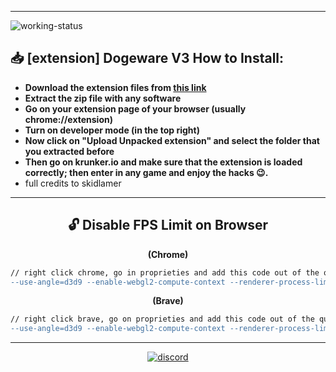 <!-- <p align="center">
<img align="center" alt="website-status" src="https://img.shields.io/website?down_color=lightgrey&down_message=offline&label=krunker%20status%3A&style=for-the-badge&up_color=45d111&up_message=online&url=https%3A%2F%2Fkrunker.io"></img>
<img align="center" alt="last-update" src="https://img.shields.io/github/last-commit/AnonHexo/Krunker?color=45d111&label=last%20hack%20update%3A&style=for-the-badge"></img>
</p>
<p align="center">
<!-- <img align="center" alt="working-status" src="https://img.shields.io/badge/-cheats%20working-00ff00?logo=v&logoColor=white&style=for-the-badge"></img> -->
<!-- <img align="center" alt="working-status" src="https://img.shields.io/badge/-hack%20not%20working-ff0000?logo=nutanix&style=for-the-badge"></img> -->
</p>

<p align="center">

<!-- ___________________________________________ -->

<!-- ➤ **Join Discord Server: (pls)**
https://discord.gg/kvgHTnV -->

<!-- ___________________________________________ -->

<!-- |   | Script | Extension | Client |
| :-: | :-: | :-: | :-: |
| Avaiable | ❌ | ❌ | ❌ |
| Updated | ❌ | ❌ | ❌ |
| ESP | ❌ | ❌ | ❌ |
| NameTags | ❌ | ❌ | ❌ |
| AimBot | ❌ | ❌ | ❌ |
| Detected (Patched) | ✅ | ✅ | ✅ | -->

___________________________________________

</div>

<!-- ###### Browser Extension: _Extension Avaiable for the view_ <a href="https://github.com/AnonHexo/Krunker/tree/master/extension">here</a> -->

<!-- <img align="center" alt="working-status" src="https://img.shields.io/badge/-cheats%20not%20working-ff0000?logo=nutanix&style=for-the-badge"></img> -->
<img align="center" alt="working-status" src="https://img.shields.io/badge/-dogeware%20v3%20working-00ff00?logo=v&logoColor=white&style=for-the-badge"></img>

## 📥 [extension] Dogeware V3 How to Install:

- **Download the extension files from <a href="https://www.mediafire.com/file/kqt8rqnlw08wylp/Dogeware_V3.rar/file">this link</a>**
- **Extract the zip file with any software**
- **Go on your extension page of your browser (usually chrome://extension)** <br>
- **Turn on developer mode (in the top right)** <br>
- **Now click on "Upload Unpacked extension" and select the folder that you extracted before**
- **Then go on krunker.io and make sure that the extension is loaded correctly; then enter in any game and enjoy the hacks 😉.** <br>
- full credits to skidlamer
<!-- ___________________________________________ -->

<!-- ###### TamperMonkey: _Script Avaiable for the view_  <a href="https://github.com/AnonHexo/Krunker/tree/master/script">here</a> -->

<!-- <img align="center" alt="working-status" src="https://img.shields.io/badge/-hack%20not%20working-ff0000?logo=nutanix&style=for-the-badge"></img> -->

<!-- ## 📥 [client] How to Install: -->

<!-- - **Install any usescript manager extension. (<a href="https://chrome.google.com/webstore/detail/tampermonkey/dhdgffkkebhmkfjojejmpbldmpobfkfo?hl=en"> Tampermonkey</a> / <a href="https://chrome.google.com/webstore/detail/violentmonkey/jinjaccalgkegednnccohejagnlnfdag?hl=en">Violentmonkey</a>)**<br>
- **Click <a href="https://github.com/AnonHexo/Krunker/raw/master/script/script.user.js">here</a> and then click on "Install".** <br>
- **Then go on krunker.io and make sure that the script load correctly; then enter in a game and enjoy 😉.** <br> -->
___________________________________________

<div align="center">

## 🔓 Disable FPS Limit on Browser

**(Chrome)**
```diff
// right click chrome, go in proprieties and add this code out of the quotations mark (")
--use-angle=d3d9 --enable-webgl2-compute-context --renderer-process-limit=100 --max-active-webgl-contexts=100 --disable-frame-rate-limit
```

**(Brave)**
```diff
// right click brave, go on proprieties and add this code out of the quotations mark (")
--use-angle=d3d9 --enable-webgl2-compute-context --renderer-process-limit=100 --max-active-webgl-contexts=100 --disable-frame-rate-limit
```
---
<a href="https://discord.gg/kvgHTnV"><img align="center" alt="discord" src="https://img.shields.io/discord/680426147565404165?label=discord%20server&style=for-the-badge"></a>
</div>
